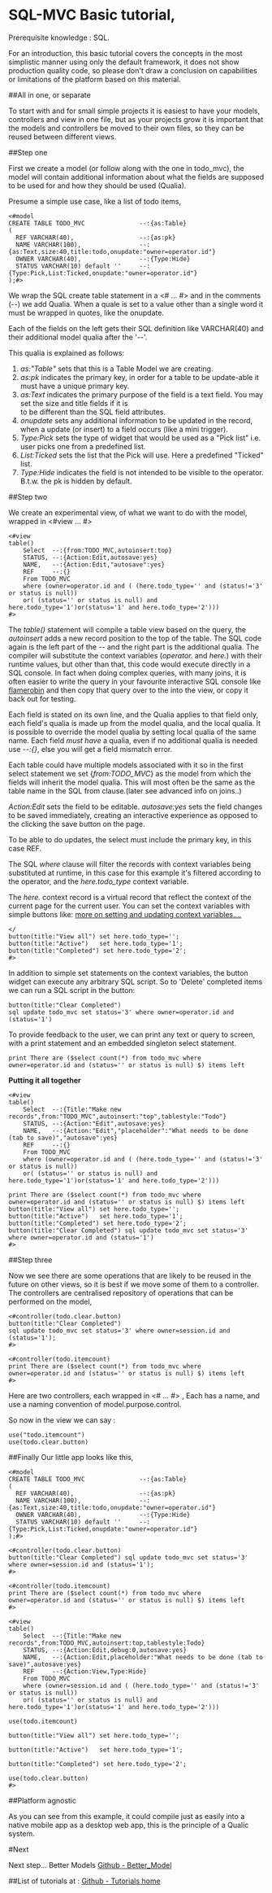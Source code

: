 # SQL-MVC Basic tutorial,

Prerequisite knowledge : SQL.

For an introduction, this basic tutorial covers the concepts in the most simplistic manner using only the default framework,
it does not show production quality code, so please don't draw a conclusion on capabilities or limitations of the platform based on this material.


##All in one, or separate

To start with and for small simple projects it is easiest to have your models, controllers and view in one file,
but as your projects grow it is important that the models and controllers be moved to 
their own files, so they can be reused between different views.


##Step one

First we create a model (or follow along with the one in todo_mvc), the model will contain additional information about what the fields are supposed to 
be used for and  how they should be used (Qualia).

Presume a simple use case, like a list of todo items,

```
<#model
CREATE TABLE TODO_MVC				--:{as:Table} 
(
  REF VARCHAR(40),					--:{as:pk}
  NAME VARCHAR(100),				--:{as:Text,size:40,title:todo,onupdate:"owner=operator.id"}  
  OWNER VARCHAR(40),				--:{Type:Hide}
  STATUS VARCHAR(10) default ''    	--:{Type:Pick,List:Ticked,onupdate:"owner=operator.id"}  
);#>
```

We wrap the SQL create table statement in a <# ... #> and in the comments (--) we add Qualia.
When a quale is set to a value other than a single word it must be wrapped in quotes, like the onupdate.

Each of the fields on the left gets their SQL definition like VARCHAR(40) and their additional model qualia after the '--'.

This qualia is explained as follows:

1. *as:"Table"* sets that this is a Table Model we are creating.
2. *as:pk* indicates the primary key, in order for a table to be update-able it must have a unique primary key.
3. *as:Text*  indicates the primary purpose of the field is a text field. You may set the size and title fields if it is  
to be different than the SQL field attributes.
4. *onupdate*  sets any additional information to be updated in the record, when a update (or insert) to a field occurs (like a mini trigger).
5. *Type:Pick* sets the type of widget that would be used as a "Pick list" i.e. user picks one from a predefined list.
6. *List:Ticked* sets the list that the Pick will use. Here a predefined "Ticked" list.
7. *Type:Hide* indicates the field is not intended to be visible to the operator.	B.t.w. the pk is hidden by default.		



##Step two

We create an experimental view, of what we want to do with the model, wrapped in <#view ... #>

```
<#view
table()
	Select  --:{from:TODO_MVC,autoinsert:top}
	STATUS, --:{Action:Edit,autosave:yes}
	NAME,   --:{Action:Edit,"autosave":yes}
	REF	    --:{}
	From TODO_MVC 
	where (owner=operator.id and ( (here.todo_type='' and (status!='3' or status is null)) 
	or( (status='' or status is null) and here.todo_type='1')or(status='1' and here.todo_type='2')))
#>
```

The *table()* statement will compile a table view based on the query, the *autoinsert* adds a new record position to the top of the table.
The SQL code again is the left part of the *--* and the right part is the additional qualia.
The compiler will substitute the context variables (*operator.* and *here.*) with their runtime values, but other
than that, this code would execute directly in a SQL console. In fact when doing complex queries, with many joins,
it is often easier to write the query in your favourite interactive SQL console like [flamerobin](flamerobin.org) and then copy that query over to the
into the view, or copy it back out for testing.

Each field is stated on its own line, and the Qualia applies to that field only, each field's qualia is 
made up from the model qualia, and the local qualia. It is possible to override the model qualia by setting local qualia of the same name.
Each field *must have*  a qualia, even if no additional qualia is needed use *--:{}*, else you will get a field mismatch error.

Each table could have multiple models associated with it so in the first select statement we set {*from:TODO_MVC*} as the model from which the 
fields will inherit the model qualia. This will most often be the same as the table name in the SQL from clause.(later see advanced info on joins..)

*Action:Edit* sets the field to be editable.
*autosave:yes* sets the field changes to be saved immediately, creating an interactive experience as opposed to the clicking the save button on the page.

To be able to do updates, the select must include the primary key, in this case REF.

The SQL *where* clause will filter the records with context variables being substituted at runtime, in this case 
 for this example it's filtered according to the operator, and the *here.todo_type* context variable.

The *here.* context record is a virtual record that reflect the context of the current page for the current user. 
You can set the context variables with simple buttons like: [more on setting and updating context variables....](todo)


```
</
button(title:"View all") set here.todo_type='';
button(title:"Active")   set here.todo_type='1';
button(title:"Completed") set here.todo_type='2';
#>
```

In addition to simple set statements on the context variables,
 the button widget can execute any arbitrary SQL script.
So to 'Delete' completed items we can run a SQL script in the button:

```
button(title:"Clear Completed")
sql update todo_mvc set status='3' where owner=operator.id and (status='1')
```

To provide feedback to the user, we can print any text or query to screen, with a print statement and an embedded singleton select statement.
```
print There are ($select count(*) from todo_mvc where owner=operator.id and (status='' or status is null) $) items left
```


**Putting it all together**

```
<#view
table()
	Select  --:{Title:"Make new records",from:"TODO_MVC",autoinsert:"top",tablestyle:"Todo"}
	STATUS, --:{Action:"Edit",autosave:yes}
	NAME,   --:{Action:"Edit","placeholder":"What needs to be done (tab to save)","autosave":yes}
	REF	    --:{}
	From TODO_MVC 
	where (owner=operator.id and ( (here.todo_type='' and (status!='3' or status is null)) 
	or( (status='' or status is null) and here.todo_type='1')or(status='1' and here.todo_type='2')))

print There are ($select count(*) from todo_mvc where owner=operator.id and (status='' or status is null) $) items left	
button(title:"View all") set here.todo_type='';
button(title:"Active")   set here.todo_type='1';
button(title:"Completed") set here.todo_type='2';	
button(title:"Clear Completed") sql update todo_mvc set status='3' where owner=operator.id and (status='1')		
#>
```


##Step three

Now we see there are some operations that are likely to be reused in the future on other views,
so it is best if we move some of them to a controller.
The controllers are centralised repository of operations that can be performed on the model,

```
<#controller(todo.clear.button)
button(title:"Clear Completed")
sql update todo_mvc set status='3' where owner=session.id and (status='1');
#>

<#controller(todo.itemcount)
print There are ($select count(*) from todo_mvc where owner=operator.id and (status='' or status is null) $) items left	
#>
```

Here are two controllers, each wrapped in <# ... #> , Each has a name, and use a naming convention of model.purpose.control.

So now in the view we can say :

```
use("todo.itemcount")
use(todo.clear.button)
```


##Finally
Our little app looks like this,

```
<#model
CREATE TABLE TODO_MVC				--:{as:Table} 
(
  REF VARCHAR(40),					--:{as:pk}
  NAME VARCHAR(100),				--:{as:Text,size:40,title:todo,onupdate:"owner=operator.id"}  
  OWNER VARCHAR(40),				--:{Type:Hide}
  STATUS VARCHAR(10) default ''    	--:{Type:Pick,List:Ticked,onupdate:"owner=operator.id"}  
);#>

<#controller(todo.clear.button)
button(title:"Clear Completed") sql update todo_mvc set status='3' where owner=session.id and (status='1');
#>

<#controller(todo.itemcount) 
print There are ($select count(*) from todo_mvc where owner=operator.id and (status='' or status is null) $) items left	
#>

<#view
table()
	Select  --:{Title:"Make new records",from:TODO_MVC,autoinsert:top,tablestyle:Todo}
	STATUS, --:{Action:Edit,debug:0,autosave:yes}
	NAME,   --:{Action:Edit,placeholder:"What needs to be done (tab to save)",autosave:yes}
	REF	    --:{Action:View,Type:Hide}
	From TODO_MVC 
	where (owner=session.id and ( (here.todo_type='' and (status!='3' or status is null)) 
	or( (status='' or status is null) and here.todo_type='1')or(status='1' and here.todo_type='2')))

use(todo.itemcount)

button(title:"View all") set here.todo_type='';

button(title:"Active")   set here.todo_type='1';

button(title:"Completed") set here.todo_type='2';

use(todo.clear.button)
#>
```

##Platform agnostic

As you can see from this example, it could compile just as easily into a native mobile app as a desktop web app, this is the principle of a Qualic system.


#Next

Next step... Better Models [Github - Better_Model](https://github.com/quale-quest/sql-mvc/blob/master/doc/Tutorial_Better_Model.md)

##List of tutorials at :
[Github - Tutorials home](https://github.com/quale-quest/sql-mvc/blob/master/doc/Tutorials.md)

